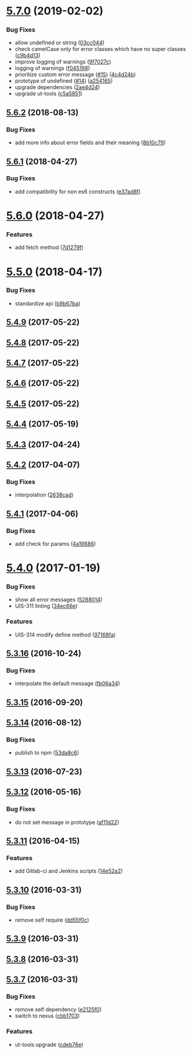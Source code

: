 # [5.7.0](https://github.com/softwaregroup-bg/ut-error/compare/v5.6.2...v5.7.0) (2019-02-02)


### Bug Fixes

* allow undefined or string ([03cc044](https://github.com/softwaregroup-bg/ut-error/commit/03cc044))
* check camelCase only for error classes which have no super classes ([c9b4d13](https://github.com/softwaregroup-bg/ut-error/commit/c9b4d13))
* improve logging of warnings ([9f7027c](https://github.com/softwaregroup-bg/ut-error/commit/9f7027c))
* logging of warnings ([f045198](https://github.com/softwaregroup-bg/ut-error/commit/f045198))
* prioritize custom error message ([#15](https://github.com/softwaregroup-bg/ut-error/issues/15)) ([4c4d24b](https://github.com/softwaregroup-bg/ut-error/commit/4c4d24b))
* prototype of undefined ([#14](https://github.com/softwaregroup-bg/ut-error/issues/14)) ([a254165](https://github.com/softwaregroup-bg/ut-error/commit/a254165))
* upgrade dependencies ([2ae4d24](https://github.com/softwaregroup-bg/ut-error/commit/2ae4d24))
* upgrade ut-tools ([c5a5851](https://github.com/softwaregroup-bg/ut-error/commit/c5a5851))



<a name="5.6.2"></a>
## [5.6.2](https://github.com/softwaregroup-bg/ut-error/compare/v5.6.1...v5.6.2) (2018-08-13)


### Bug Fixes

* add more info about error fields and their meaning ([8b10c79](https://github.com/softwaregroup-bg/ut-error/commit/8b10c79))



<a name="5.6.1"></a>
## [5.6.1](https://github.com/softwaregroup-bg/ut-error/compare/v5.6.0...v5.6.1) (2018-04-27)


### Bug Fixes

* add compatibility for non es6 constructs ([e37ad8f](https://github.com/softwaregroup-bg/ut-error/commit/e37ad8f))



<a name="5.6.0"></a>
# [5.6.0](https://github.com/softwaregroup-bg/ut-error/compare/v5.5.0...v5.6.0) (2018-04-27)


### Features

* add fetch method ([7d1279f](https://github.com/softwaregroup-bg/ut-error/commit/7d1279f))



<a name="5.5.0"></a>
# [5.5.0](https://github.com/softwaregroup-bg/ut-error/compare/v5.4.9...v5.5.0) (2018-04-17)


### Bug Fixes

* standardize api ([b9b67ba](https://github.com/softwaregroup-bg/ut-error/commit/b9b67ba))



<a name="5.4.9"></a>
## [5.4.9](https://github.com/softwaregroup-bg/ut-error/compare/v5.4.8...v5.4.9) (2017-05-22)



<a name="5.4.8"></a>
## [5.4.8](https://github.com/softwaregroup-bg/ut-error/compare/v5.4.7...v5.4.8) (2017-05-22)



<a name="5.4.7"></a>
## [5.4.7](https://github.com/softwaregroup-bg/ut-error/compare/v5.4.6...v5.4.7) (2017-05-22)



<a name="5.4.6"></a>
## [5.4.6](https://github.com/softwaregroup-bg/ut-error/compare/v5.4.5...v5.4.6) (2017-05-22)



<a name="5.4.5"></a>
## [5.4.5](https://github.com/softwaregroup-bg/ut-error/compare/v5.4.4...v5.4.5) (2017-05-22)



<a name="5.4.4"></a>
## [5.4.4](https://github.com/softwaregroup-bg/ut-error/compare/v5.4.3...v5.4.4) (2017-05-19)



<a name="5.4.3"></a>
## [5.4.3](https://github.com/softwaregroup-bg/ut-error/compare/v5.4.2...v5.4.3) (2017-04-24)



<a name="5.4.2"></a>
## [5.4.2](https://github.com/softwaregroup-bg/ut-error/compare/v5.4.1...v5.4.2) (2017-04-07)


### Bug Fixes

* interpolation ([2638cad](https://github.com/softwaregroup-bg/ut-error/commit/2638cad))



<a name="5.4.1"></a>
## [5.4.1](https://github.com/softwaregroup-bg/ut-error/compare/v5.4.0...v5.4.1) (2017-04-06)


### Bug Fixes

* add check for params ([4a19886](https://github.com/softwaregroup-bg/ut-error/commit/4a19886))



<a name="5.4.0"></a>
# [5.4.0](https://github.com/softwaregroup-bg/ut-error/compare/v5.3.16...v5.4.0) (2017-01-19)


### Bug Fixes

* show all error messages ([5288014](https://github.com/softwaregroup-bg/ut-error/commit/5288014))
* UIS-311 linting ([34ec66e](https://github.com/softwaregroup-bg/ut-error/commit/34ec66e))


### Features

* UIS-314 modify define method ([97168fa](https://github.com/softwaregroup-bg/ut-error/commit/97168fa))



<a name="5.3.16"></a>
## [5.3.16](https://github.com/softwaregroup-bg/ut-error/compare/v5.3.15...v5.3.16) (2016-10-24)


### Bug Fixes

* interpolate the default message ([fb06a34](https://github.com/softwaregroup-bg/ut-error/commit/fb06a34))



<a name="5.3.15"></a>
## [5.3.15](https://github.com/softwaregroup-bg/ut-error/compare/v5.3.14...v5.3.15) (2016-09-20)



<a name="5.3.14"></a>
## [5.3.14](https://github.com/softwaregroup-bg/ut-error/compare/v5.3.13...v5.3.14) (2016-08-12)


### Bug Fixes

* publish to npm ([53da8c6](https://github.com/softwaregroup-bg/ut-error/commit/53da8c6))



<a name="5.3.13"></a>
## [5.3.13](https://git.softwaregroup.com/ut5/ut-error/compare/v5.3.12...v5.3.13) (2016-07-23)



<a name="5.3.12"></a>
## [5.3.12](https://git.softwaregroup.com/ut5/ut-error/compare/v5.3.11...v5.3.12) (2016-05-16)


### Bug Fixes

* do not set message in prototype ([af11d22](https://git.softwaregroup.com/ut5/ut-error/commit/af11d22))



<a name="5.3.11"></a>
## [5.3.11](https://git.softwaregroup.com/ut5/ut-error/compare/v5.3.10...v5.3.11) (2016-04-15)


### Features

* add Gitlab-ci and Jenkins scripts ([14e52a2](https://git.softwaregroup.com/ut5/ut-error/commit/14e52a2))



<a name="5.3.10"></a>
## [5.3.10](https://git.softwaregroup.com/ut5/ut-error/compare/v5.3.9...v5.3.10) (2016-03-31)


### Bug Fixes

* remove self require ([dd55f0c](https://git.softwaregroup.com/ut5/ut-error/commit/dd55f0c))



<a name="5.3.9"></a>
## [5.3.9](https://git.softwaregroup.com/ut5/ut-error/compare/v5.3.8...v5.3.9) (2016-03-31)




<a name="5.3.8"></a>
## [5.3.8](https://git.softwaregroup.com/ut5/ut-error/compare/v5.3.7...v5.3.8) (2016-03-31)




<a name="5.3.7"></a>
## [5.3.7](https://git.softwaregroup.com/ut5/ut-error/compare/v5.3.5...v5.3.7) (2016-03-31)


### Bug Fixes

* remove self dependency ([e2125f0](https://git.softwaregroup.com/ut5/ut-error/commit/e2125f0))
* switch to nexus ([cbb1703](https://git.softwaregroup.com/ut5/ut-error/commit/cbb1703))

### Features

* ut-tools upgrade ([cdeb76e](https://git.softwaregroup.com/ut5/ut-error/commit/cdeb76e))



